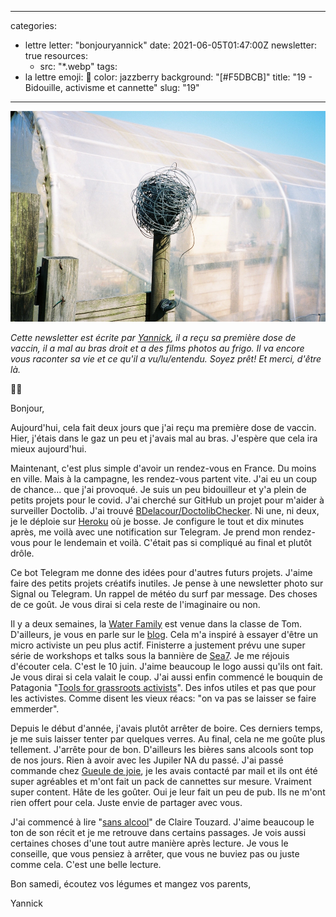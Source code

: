 
---
categories:
- lettre
letter: "bonjouryannick"
date: 2021-06-05T01:47:00Z
newsletter: true
resources:
  - src: "*.webp"
tags:
- la lettre
emoji: 💌
color: jazzberry
background: "[#F5DBCB]"
title: "19 - Bidouille, activisme et cannette"
slug: "19"
---
![21x12-0416-9-3.jpeg](21x12-0416-9-3.webp)

_Cette newsletter est écrite par [Yannick](https://yannickschutz.com/now), il a reçu sa première dose de vaccin, il a mal au bras droit et a des films photos au frigo. Il va encore vous raconter sa vie et ce qu'il a vu/lu/entendu. Soyez prêt! Et merci, d'être là._

👋🏻

Bonjour,

Aujourd'hui, cela fait deux jours que j'ai reçu ma première dose de vaccin. Hier, j'étais dans le gaz un peu et j'avais mal au bras. J'espère que cela ira mieux aujourd'hui.

Maintenant, c'est plus simple d'avoir un rendez-vous en France. Du moins en ville. Mais à la campagne, les rendez-vous partent vite. J'ai eu un coup de chance... que j'ai provoqué. Je suis un peu bidouilleur et y'a plein de petits projets pour le covid. J'ai cherché sur GitHub un projet pour m'aider à surveiller Doctolib. J'ai trouvé [BDelacour/DoctolibChecker](https://github.com/BDelacour/DoctolibChecker). Ni une, ni deux, je le déploie sur [Heroku](https://heroku.com) où je bosse. Je configure le tout et dix minutes après, me voilà avec une notification sur Telegram. Je prend mon rendez-vous pour le lendemain et voilà. C'était pas si compliqué au final et plutôt drôle.

Ce bot Telegram me donne des idées pour d'autres futurs projets. J'aime faire des petits projets créatifs inutiles. Je pense à une newsletter photo sur Signal ou Telegram. Un rappel de météo du surf par message. Des choses de ce goût. Je vous dirai si cela reste de l'imaginaire ou non.

Il y a deux semaines, la [Water Family](https://waterfamily.org) est venue dans la classe de Tom. D'ailleurs, je vous en parle sur le [blog](/water-family). Cela m'a inspiré à essayer d'être un micro activiste un peu plus actif. Finisterre a justement prévu une super série de workshops et talks sous la bannière de [Sea7](https://sea7.finisterre.com). Je me réjouis d'écouter cela. C'est le 10 juin. J'aime beaucoup le logo aussi qu'ils ont fait. Je vous dirai si cela valait le coup. J'ai aussi enfin commencé le bouquin de Patagonia "[Tools for grassroots activists](https://www.patagonia.com/product/tools-for-grassroots-activists-paperback-book/BK740.html)". Des infos utiles et pas que pour les activistes. Comme disent les vieux réacs: "on va pas se laisser se faire emmerder".

Depuis le début d'année, j'avais plutôt arrêter de boire. Ces derniers temps, je me suis laisser tenter par quelques verres. Au final, cela ne me goûte plus tellement. J'arrête pour de bon. D'ailleurs les bières sans alcools sont top de nos jours. Rien à avoir avec les Jupiler NA du passé. J'ai passé commande chez [Gueule de joie](https://gueuledejoie.com), je les avais contacté par mail et ils ont été super agréables et m'ont fait un pack de cannettes sur mesure. Vraiment super content. Hâte de les goûter. Oui je leur fait un peu de pub. Ils ne m'ont rien offert pour cela. Juste envie de partager avec vous.

J'ai commencé à lire "[sans alcool](https://www.leslibraires.fr/livre/17913852-sans-alcool-le-jour-ou-j-ai-arrete-de-boire-claire-touzard-flammarion)" de Claire Touzard. J'aime beaucoup le ton de son récit et je me retrouve dans certains passages. Je vois aussi certaines choses d'une tout autre manière après lecture.  Je vous le conseille, que vous pensiez à arrêter, que vous ne buviez pas ou juste comme cela. C'est une belle lecture.

Bon samedi, écoutez vos légumes et mangez vos parents,

Yannick
